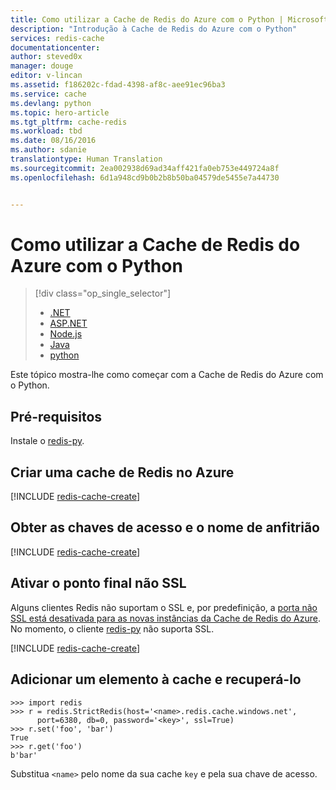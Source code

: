```yaml
---
title: Como utilizar a Cache de Redis do Azure com o Python | Microsoft Docs
description: "Introdução à Cache de Redis do Azure com o Python"
services: redis-cache
documentationcenter: 
author: steved0x
manager: douge
editor: v-lincan
ms.assetid: f186202c-fdad-4398-af8c-aee91ec96ba3
ms.service: cache
ms.devlang: python
ms.topic: hero-article
ms.tgt_pltfrm: cache-redis
ms.workload: tbd
ms.date: 08/16/2016
ms.author: sdanie
translationtype: Human Translation
ms.sourcegitcommit: 2ea002938d69ad34aff421fa0eb753e449724a8f
ms.openlocfilehash: 6d1a948cd9b0b2b8b50ba04579de5455e7a44730


---
```

# <a name="how-to-use-azure-redis-cache-with-python"></a>Como utilizar a Cache de Redis do Azure com o Python
> [!div class="op_single_selector"]
> * [.NET](cache-dotnet-how-to-use-azure-redis-cache.md)
> * [ASP.NET](cache-web-app-howto.md)
> * [Node.js](cache-nodejs-get-started.md)
> * [Java](cache-java-get-started.md)
> * [python](cache-python-get-started.md)
> 
> 

Este tópico mostra-lhe como começar com a Cache de Redis do Azure com o Python.

## <a name="prerequisites"></a>Pré-requisitos
Instale o [redis-py](https://github.com/andymccurdy/redis-py).

## <a name="create-a-redis-cache-on-azure"></a>Criar uma cache de Redis no Azure
[!INCLUDE [redis-cache-create](../../includes/redis-cache-create.md)]

## <a name="retrieve-the-host-name-and-access-keys"></a>Obter as chaves de acesso e o nome de anfitrião
[!INCLUDE [redis-cache-create](../../includes/redis-cache-access-keys.md)]

## <a name="enable-the-nonssl-endpoint"></a>Ativar o ponto final não SSL
Alguns clientes Redis não suportam o SSL e, por predefinição, a [porta não SSL está desativada para as novas instâncias da Cache de Redis do Azure](cache-configure.md#access-ports). No momento, o cliente [redis-py](https://github.com/andymccurdy/redis-py) não suporta SSL. 

[!INCLUDE [redis-cache-create](../../includes/redis-cache-non-ssl-port.md)]

## <a name="add-something-to-the-cache-and-retrieve-it"></a>Adicionar um elemento à cache e recuperá-lo
    >>> import redis
    >>> r = redis.StrictRedis(host='<name>.redis.cache.windows.net',
          port=6380, db=0, password='<key>', ssl=True)
    >>> r.set('foo', 'bar')
    True
    >>> r.get('foo')
    b'bar'


Substitua `<name>` pelo nome da sua cache `key` e pela sua chave de acesso.

<!--Image references-->
[1]: ./media/cache-python-get-started/redis-cache-new-cache-menu.png
[2]: ./media/cache-python-get-started/redis-cache-cache-create.png



<!--HONumber=Nov16_HO2-->


